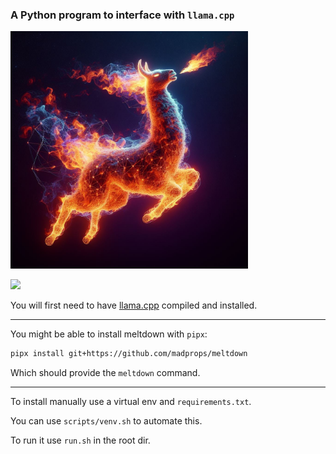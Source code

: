 ### A Python program to interface with `llama.cpp`

<img src="media/image.jpg" width="380">

![](https://i.imgur.com/wFolNJH.jpg)

You will first need to have [llama.cpp](https://github.com/ggerganov/llama.cpp) compiled and installed.

---

You might be able to install meltdown with `pipx`:

```sh
pipx install git+https://github.com/madprops/meltdown
```

Which should provide the `meltdown` command.

---

To install manually use a virtual env and `requirements.txt`.

You can use `scripts/venv.sh` to automate this.

To run it use `run.sh` in the root dir.